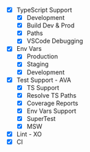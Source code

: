 - [x] TypeScript Support
	- [x] Development
	- [x] Build Dev & Prod
	- [x] Paths
	- [x] VSCode Debugging
- [x] Env Vars
	- [x] Production
	- [x] Staging
	- [x] Development
- [x] Test Support - AVA
	- [x] TS Support
	- [x] Resolve TS Paths
	- [x] Coverage Reports
	- [x] Env Vars Support
	- [x] SuperTest
	- [x] MSW
- [x] Lint - XO
- [x] CI
